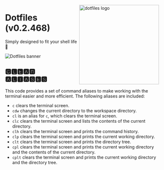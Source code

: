 <!-- markdownlint-disable MD033 MD041 MD043 -->

<img
  src="https://kura.pro/dotfiles/v2/images/logos/dotfiles.svg"
  alt="dotfiles logo"
  width="261"
  align="right"
/>

<!-- markdownlint-enable MD033 MD041 -->

# Dotfiles (v0.2.468)

Simply designed to fit your shell life 🐚

![Dotfiles banner][banner]

## 🅲🅻🅴🅰🆁 🅰🅻🅸🅰🆂🅴🆂

This code provides a set of command aliases to make working with the
terminal easier and more efficient. The following aliases are included:

- `c` clears the terminal screen.
- `cdw` changes the current directory to the workspace directory.
- `cl` is an alias for `c`, which clears the terminal screen.
- `clc` clears the terminal screen and lists the contents of the current
  directory.
- `clh` clears the terminal screen and prints the command history.
- `clp` clears the terminal screen and prints the current working
  directory.
- `clt` clears the terminal screen and prints the directory tree.
- `cpl` clears the terminal screen and prints the current working
  directory and the contents of the current directory.
- `cplt` clears the terminal screen and prints the current working
  directory and the directory tree.

[banner]: https://kura.pro/dotfiles/v2/images/titles/title-dotfiles.svg
